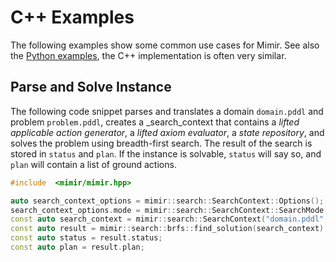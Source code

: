 <!-- EXAMPLE NEEDS TO BE UPDATED -->

# C++ Examples

The following examples show some common use cases for Mimir.
See also the [Python examples](EXAMPLES_PYTHON.md), the C++ implementation is often very similar.

## Parse and Solve Instance

The following code snippet parses and translates a domain `domain.pddl` and problem `problem.pddl`, creates a _search_context that contains a _lifted applicable action generator_, a _lifted axiom evaluator_, a _state repository_, and solves the problem using breadth-first search. The result of the search is stored in `status` and `plan`. If the instance is solvable, `status` will say so, and `plan` will contain a list of ground actions.

```cpp
#include  <mimir/mimir.hpp>

auto search_context_options = mimir::search::SearchContext::Options();
search_context_options.mode = mimir::search::SearchContext::SearchMode::LIFTED;
const auto search_context = mimir::search::SearchContext("domain.pddl", "problem.pddl", search_context_options);
const auto result = mimir::search::brfs::find_solution(search_context);
const auto status = result.status;
const auto plan = result.plan;
```

